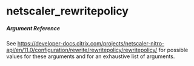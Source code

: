 # netscaler_rewritepolicy

##### Argument Reference

See https://developer-docs.citrix.com/projects/netscaler-nitro-api/en/11.0/configuration/rewrite/rewritepolicy/rewritepolicy/ for possible values for these arguments and for an exhaustive list of arguments.


